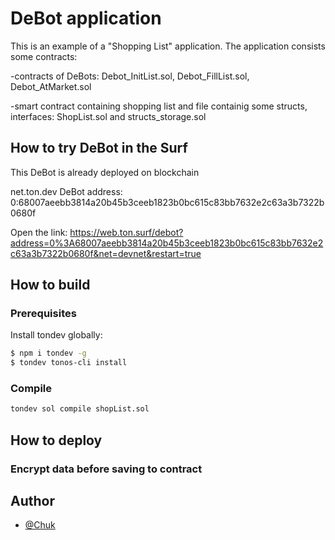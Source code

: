
# DeBot application

This is an example of a "Shopping List" application. The application consists some contracts:

-contracts of DeBots: Debot_InitList.sol, Debot_FillList.sol, Debot_AtMarket.sol

-smart contract containing shopping list and file containig some structs, interfaces: ShopList.sol and structs_storage.sol 

## How to try DeBot in the Surf
This DeBot is already deployed on blockchain

net.ton.dev
DeBot address: 0:68007aeebb3814a20b45b3ceeb1823b0bc615c83bb7632e2c63a3b7322b0680f

Open the link: https://web.ton.surf/debot?address=0%3A68007aeebb3814a20b45b3ceeb1823b0bc615c83bb7632e2c63a3b7322b0680f&net=devnet&restart=true

## How to build
### Prerequisites
Install tondev globally:
```bash
$ npm i tondev -g
$ tondev tonos-cli install
```
### Compile
```bash
tondev sol compile shopList.sol
```

## How to deploy

### Encrypt data before saving to contract

## Author
- [@Chuk](https://github.com/Malinariy)
